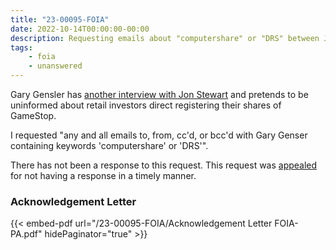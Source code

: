 ```yaml
---
title: "23-00095-FOIA"
date: 2022-10-14T00:00:00-00:00
description: Requesting emails about "computershare" or "DRS" between Jan 2021 - present.
tags:
    - foia
    - unanswered
---
```


Gary Gensler has [another interview with Jon Stewart][gg-js] and pretends to be uninformed about retail investors direct registering their shares of GameStop.

I requested "any and all emails to, from, cc'd, or bcc'd with Gary Genser containing keywords 'computershare' or 'DRS'".

There has not been a response to this request. This request was [appealed][23-00041-APPS] for not having a response in a timely manner.

### Acknowledgement Letter

{{< embed-pdf url="/23-00095-FOIA/Acknowledgement Letter FOIA-PA.pdf" hidePaginator="true" >}}

[gg-js]: https://youtu.be/_7aTD9Ybv2E?t=2415
[23-00041-APPS]: /2022/11/23-00041-apps/